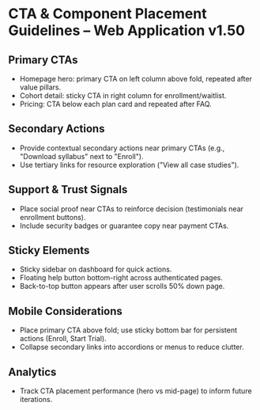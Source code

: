 # CTA & Component Placement Guidelines – Web Application v1.50

## Primary CTAs
- Homepage hero: primary CTA on left column above fold, repeated after value pillars.
- Cohort detail: sticky CTA in right column for enrollment/waitlist.
- Pricing: CTA below each plan card and repeated after FAQ.

## Secondary Actions
- Provide contextual secondary actions near primary CTAs (e.g., "Download syllabus" next to "Enroll").
- Use tertiary links for resource exploration ("View all case studies").

## Support & Trust Signals
- Place social proof near CTAs to reinforce decision (testimonials near enrollment buttons).
- Include security badges or guarantee copy near payment CTAs.

## Sticky Elements
- Sticky sidebar on dashboard for quick actions.
- Floating help button bottom-right across authenticated pages.
- Back-to-top button appears after user scrolls 50% down page.

## Mobile Considerations
- Place primary CTA above fold; use sticky bottom bar for persistent actions (Enroll, Start Trial).
- Collapse secondary links into accordions or menus to reduce clutter.

## Analytics
- Track CTA placement performance (hero vs mid-page) to inform future iterations.
